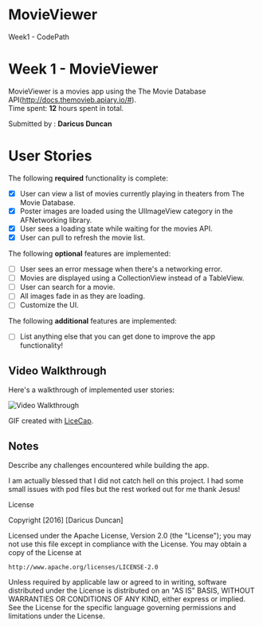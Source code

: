 # MovieViewer
Week1 - CodePath

# Week 1 - MovieViewer

MovieViewer is a movies app using the The Movie Database API(http://docs.themovieb.apiary.io/#). <br>
Time spent: **12** hours spent in total.

Submitted by : **Daricus Duncan**

# User Stories

The following **required** functionality is complete:

- [x] User can view a list of movies currently playing in theaters from The Movie Database.
- [x] Poster images are loaded using the UIImageView category in the AFNetworking library.
- [x] User sees a loading state while waiting for the movies API.
- [x] User can pull to refresh the movie list.

The following **optional** features are implemented:

- [ ] User sees an error message when there's a networking error.
- [ ] Movies are displayed using a CollectionView instead of a TableView.
- [ ] User can search for a movie.
- [ ] All images fade in as they are loading.
- [ ] Customize the UI.

The following **additional** features are implemented:

- [ ] List anything else that you can get done to improve the app functionality!

## Video Walkthrough 

Here's a walkthrough of implemented user stories:

<img src= 'http://i.imgur.com/ZvGws6v.gifv' title = 'Video Walkthrough' width=' ' alt='Video Walkthrough' />


GIF created with [LiceCap](http://www.cockos.com/licecap/).

## Notes

Describe any challenges encountered while building the app.

I am actually blessed that I did not catch hell on this project. I had some small issues
with pod files but the rest worked out for me thank Jesus!

License

Copyright [2016] [Daricus Duncan]

Licensed under the Apache License, Version 2.0 (the "License");
you may not use this file except in compliance with the License.
You may obtain a copy of the License at

    http://www.apache.org/licenses/LICENSE-2.0

Unless required by applicable law or agreed to in writing, software
distributed under the License is distributed on an "AS IS" BASIS,
WITHOUT WARRANTIES OR CONDITIONS OF ANY KIND, either express or implied.
See the License for the specific language governing permissions and
limitations under the License.
